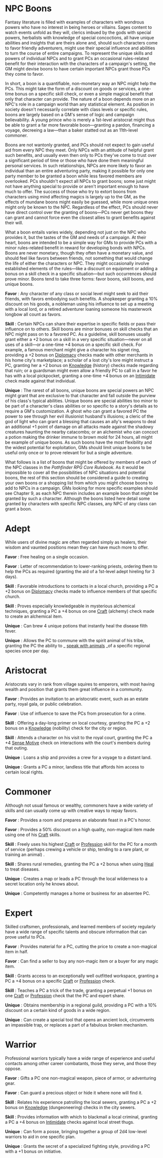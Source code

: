 # NPC Boons

Fantasy literature is filled with examples of characters with wondrous powers who have no interest in being heroes or villains. Sages content to watch events unfold as they will, clerics imbued by the gods with special powers, herbalists with knowledge of special concoctions, all have unique abilities and insights that are theirs alone and, should such characters come to favor friendly adventurers, might use their special influence and abilities to turn the course of entire campaigns. To represent the unique skills and powers of individual NPCs and to grant PCs an occasional rules-related benefit for their interaction with the characters of a campaign's setting, the GM might devise boons to have certain important NPCs grant those PCs they come to favor.

In short, a boon is a quantifiable, non-monetary way an NPC might help the PCs. This might take the form of a discount on goods or services, a one-time bonus on a specific skill check, or even a simple magical benefit that only that character can provide. The nature of a boon depends more on an NPC's role in a campaign world than any statistical element. As position in society doesn't necessarily correlate with class levels or specific rules, boons are largely based on a GM's sense of logic and campaign believability. A young prince who is merely a 1st-level aristocrat might thus be able to grant a far more favorable boon—granting a pardon, financing a voyage, decreeing a law—than a baker statted out as an 11th-level commoner.

Boons are not wantonly granted, and PCs should not expect to gain useful aid from every NPC they meet. Only NPCs with an attitude of helpful grant such benefits, and usually even then only to PCs they've come to trust over a significant period of time or those who have done them meaningful personal services. In such relationships, NPCs are more likely to favor an individual than an entire adventuring party, making it possible for only one party member to be granted a boon while less favored members are overlooked. PCs shouldn't expect all NPCs to grant boons; some just might not have anything special to provide or aren't important enough to have much to offer. The success of those who try to extort boons from characters using mind affecting magics is largely up to the GM, as the effects of mundane boons might easily be guessed, while more unique ones might only be known to the NPC. Regardless of the effect, PCs should never have direct control over the granting of boons—PCs never get boons they can grant and cannot force even the closest allies to grant benefits against their will.

What a boon entails varies widely, depending not just on the NPC who provides it, but the tastes of the GM and needs of a campaign. At their heart, boons are intended to be a simple way for GMs to provide PCs with a minor rules-related benefit in reward for developing bonds with NPCs. Boons are never monetary, though they often have a monetary value, and should feel like favors between friends, not something that would change the life of either the characters or NPC. They might occasionally involve established elements of the rules—like a discount on equipment or adding a bonus on a skill check in a specific situation—but such occurrences should prove minor. Boons tend to take three forms: favor boons, skill boons, and unique boons.

**Favor** : Any character of any class or social level might seek to aid their friends, with favors embodying such benefits. A shopkeeper granting a 10% discount on his goods, a nobleman using his influence to set up a meeting with a local lord, or a retired adventurer loaning someone his masterwork longbow all count as favors.

**Skill** : Certain NPCs can share their expertise in specific fields or pass their influence on to others. Skill boons are minor bonuses on skill checks that an NPC might pass on to a favored PC. As a guideline, skill bonuses usually grant either a +2 bonus on a skill in a very specific situation—never on all uses of a skill—or a one-time +4 bonus on a specific skill check. For example, a famous merchant might give a character his signet ring, providing a +2 bonus on [Diplomacy](../skills/diplomacy#_diplomacy) checks made with other merchants in his home city's marketplace; a scholar of a lost city's lore might instruct a PC, granting her a +2 bonus on [Knowledge](../skills/knowledge#_knowledge) (history) checks made regarding that ruin; or a guardsman might even allow a friendly PC to call in a favor he has with a local pickpocket, granting a one-time +4 bonus on an [Intimidate](../skills/intimidate#_intimidate) check made against that individual.

**Unique** : The rarest of all boons, unique boons are special powers an NPC might grant that are exclusive to that character and fall outside the purview of his class's typical abilities. Unique boons are special abilities too minor to be part of a character's class abilities or so specific to a story's details as to require a GM's customization. A ghost who can grant a favored PC the power to see through her evil illusionist husband's illusions; a cleric of the god of light who can grant a blessing that causes an ally's weapons to deal an additional +1 point of damage on all attacks made against the shadowy creatures haunting the nearby catacombs; or an alchemist who can concoct a potion making the drinker immune to brown mold for 24 hours, all might be example of unique boons. As such boons have the most flexibility and the widest potential for exploitation, GMs should limit unique boons to be useful only once or to prove relevant for but a single adventure.

What follows is a list of boons that might be offered by members of each of the NPC classes in the _Pathfinder RPG Core Rulebook_. As it would be impossible to cover all the possibilities of NPC situations and potential boons, the rest of this section should be considered a guide to creating your own boons or a shopping list from which you might choose boons to add to NPCs in a campaign. GMs looking for more specific examples should see Chapter 9, as each NPC therein includes an example boon that might be granted by such a character. Although the boons listed here detail some granted by characters with specific NPC classes, any NPC of any class can grant a boon.

# Adept

While users of divine magic are often regarded simply as healers, their wisdom and vaunted positions mean they can have much more to offer.

**Favor** : Free healing on a single occasion.

**Favor** : Letter of recommendation to lower-ranking priests, ordering them to help the PCs as required (granting the aid of a 1st-level adept hireling for 3 days).

**Skill** : Favorable introductions to contacts in a local church, providing a PC a +2 bonus on [Diplomacy](../skills/diplomacy#_diplomacy) checks made to influence members of that specific church.

**Skill** : Proves especially knowledgeable in mysterious alchemical techniques, granting a PC a +4 bonus on one [Craft](../skills/craft#_craft) (alchemy) check made to create an alchemical item.

**Unique** : Can brew 4 unique potions that instantly heal the disease filth fever.

**Unique** : Allows the PC to commune with the spirit animal of his tribe, granting the PC the ability to _ [speak with animals](../spells/speakWithAnimals#_speak-with-animals) _of a specific regional species once per day.

# Aristocrat

Aristocrats vary in rank from village squires to emperors, with most having wealth and position that grants them great influence in a community.

**Favor** : Provides an invitation to an aristocratic event, such as an estate party, royal gala, or public celebration.

**Favor** : Use of influence to save the PCs from prosecution for a crime.

**Skill** : Offering a day-long primer on local courtesy, granting the PC a +2 bonus on a [Knowledge](../skills/knowledge#_knowledge) (nobility) check for the city or region.

**Skill** : Attends a character on his visit to the royal court, granting the PC a +4 [Sense Motive](../skills/senseMotive#_sense-motive) check on interactions with the court's members during that outing.

**Unique** : Loans a ship and provides a crew for a voyage to a distant land.

**Unique** : Grants a PC a minor, landless title that affords him access to certain local rights.

# Commoner

Although not usual famous or wealthy, commoners have a wide variety of skills and can usually come up with creative ways to repay favors.

**Favor** : Provides a room and prepares an elaborate feast in a PC's honor.

**Favor** : Provides a 50% discount on a high quality, non-magical item made using one of his [Craft](../skills/craft#_craft) skills.

**Skill** : Freely uses his highest [Craft](../skills/craft#_craft) or [Profession](../skills/profession#_profession) skill for the PC for a month of service (perhaps crewing a vehicle or ship, tending to a rare plant, or training an animal) .

**Skill** : Shares rural remedies, granting the PC a +2 bonus when using [Heal](../skills/heal#_heal) to treat diseases.

**Unique** : Creates a map or leads a PC through the local wilderness to a secret location only he knows about.

**Unique** : Competently manages a home or business for an absentee PC.

# Expert

Skilled craftsmen, professionals, and learned members of society regularly have a wide range of specific talents and obscure information that can prove useful to PCs.

**Favor** : Provides material for a PC, cutting the price to create a non-magical item in half.

**Favor** : Can find a seller to buy any non-magic item or a buyer for any magic item.

**Skill** : Grants access to an exceptionally well outfitted workspace, granting a PC a +4 bonus on a specific [Craft](../skills/craft#_craft) or [Profession](../skills/profession#_profession) check.

**Skill** : Teaches a PC a trick of the trade, granting a perpetual +1 bonus on one [Craft](../skills/craft#_craft) or [Profession](../skills/profession#_profession) check that the PC and expert share.

**Unique** : Obtains membership in a regional guild, providing a PC with a 10% discount on a certain kind of goods in a wide region.

**Unique** : Can create a special tool that opens an ancient lock, circumvents an impassible trap, or replaces a part of a fabulous broken mechanism.

# Warrior

Professional warriors typically have a wide range of experience and useful contacts among other career combatants, those they serve, and those they oppose.

**Favor** : Gifts a PC one non-magical weapon, piece of armor, or adventuring gear.

**Favor** : Can guard a precious object or hide it where none will find it.

**Skill** : Relates his experience patrolling the local sewers, granting a PC a +2 bonus on [Knowledge](../skills/knowledge#_knowledge) (dungeoneering) checks in the city sewers.

**Skill** : Provides information with which to blackmail a local criminal, granting a PC a +4 bonus on [Intimidate](../skills/intimidate#_intimidate) checks against local street thugs.

**Unique** : Can form a posse, bringing together a group of 2d4 low-level warriors to aid in one specific plan.

**Unique** : Grants the secret of a specialized fighting style, providing a PC with a +1 bonus on initiative.


